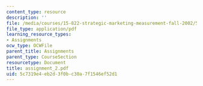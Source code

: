 ```yaml
---
content_type: resource
description: ''
file: /media/courses/15-822-strategic-marketing-measurement-fall-2002/5c7319e4eb2d3f0bc30a7f1546ef52d1_assignment_2.pdf
file_type: application/pdf
learning_resource_types:
- Assignments
ocw_type: OCWFile
parent_title: Assignments
parent_type: CourseSection
resourcetype: Document
title: assignment_2.pdf
uid: 5c7319e4-eb2d-3f0b-c30a-7f1546ef52d1
---
```

